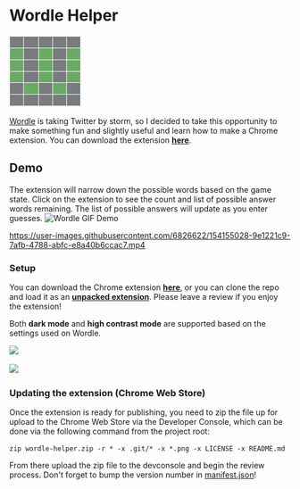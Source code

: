 # Wordle Helper
![Wordle Helper logo](./logo.png)

[Wordle](https://www.nytimes.com/games/wordle/index.html) is taking Twitter by storm, so I decided to take this opportunity to make something fun and slightly useful and learn how to make a Chrome extension. You can download the extension **[here](https://chrome.google.com/webstore/detail/wordle-helper/lcoapaclmojlnbjipmpfibcjomncgdod)**.

## Demo
The extension will narrow down the possible words based on the game state. Click on the extension to see the count and list of possible answer words remaining. The list of possible answers will update as you enter guesses.
![Wordle GIF Demo](https://user-images.githubusercontent.com/6826622/207509813-c3d722d8-4274-4455-9bf2-47264a2639ff.gif)

https://user-images.githubusercontent.com/6826622/154155028-9e1221c9-7afb-4788-abfc-e8a40b6ccac7.mp4


### Setup
You can download the Chrome extension **[here](https://chrome.google.com/webstore/detail/wordle-helper/lcoapaclmojlnbjipmpfibcjomncgdod)**, or you can clone the repo and load it as an **[unpacked extension](https://developer.chrome.com/docs/extensions/mv3/getstarted/)**. Please leave a review if you enjoy the extension!

Both **dark mode** and **high contrast mode** are supported based on the settings used on Wordle.

![](https://user-images.githubusercontent.com/6826622/155425400-794255f9-0de2-4305-a804-6dcba9c5ab47.png)

![](https://user-images.githubusercontent.com/6826622/155425401-90599b33-e631-4fec-82a2-35240b7fd2ea.png)

### Updating the extension (Chrome Web Store)
Once the extension is ready for publishing, you need to zip the file up for upload to the Chrome Web Store via the Developer Console, which can be done via the following command from the project root:
```
zip wordle-helper.zip -r * -x .git/* -x *.png -x LICENSE -x README.md
```

From there upload the zip file to the devconsole and begin the review process. Don't forget to bump the version number in [manifest.json](manifest.json)!
